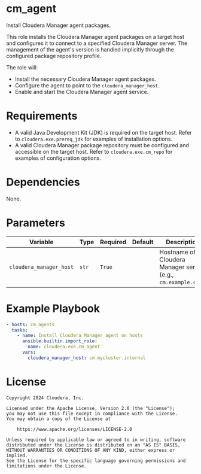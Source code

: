 # cm_agent

Install Cloudera Manager agent packages.

This role installs the Cloudera Manager agent packages on a target host and configures it to connect to a specified Cloudera Manager server. The management of the agent's version is handled implicitly through the configured package repository profile.

The role will:
- Install the necessary Cloudera Manager agent packages.
- Configure the agent to point to the `cloudera_manager_host`.
- Enable and start the Cloudera Manager agent service.

# Requirements

- A valid Java Development Kit (JDK) is required on the target host. Refer to `cloudera.exe.prereq_jdk` for examples of installation options.
- A valid Cloudera Manager package repository must be configured and accessible on the target host. Refer to `cloudera.exe.cm_repo` for examples of configuration options.

# Dependencies

None.

# Parameters

| Variable | Type | Required | Default | Description |
| --- | --- | --- | --- | --- |
| `cloudera_manager_host` | `str` | `True` | | Hostname of the Cloudera Manager server (e.g., `cm.example.com`). |

# Example Playbook

```yaml
- hosts: cm_agents
  tasks:
    - name: Install Cloudera Manager agent on hosts
      ansible.builtin.import_role:
        name: cloudera.exe.cm_agent
      vars:
        cloudera_manager_host: cm.mycluster.internal
```

# License

```
Copyright 2024 Cloudera, Inc.

Licensed under the Apache License, Version 2.0 (the "License");
you may not use this file except in compliance with the License.
You may obtain a copy of the License at

    https://www.apache.org/licenses/LICENSE-2.0

Unless required by applicable law or agreed to in writing, software
distributed under the License is distributed on an "AS IS" BASIS,
WITHOUT WARRANTIES OR CONDITIONS OF ANY KIND, either express or implied.
See the License for the specific language governing permissions and
limitations under the License.
```
